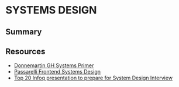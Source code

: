 # SYSTEMS DESIGN

## Summary

## Resources

- [Donnemartin GH Systems Primer](https://github.com/donnemartin/system-design-primer)
- [Passarelli Frontend Systems Design](https://pietropassarelli.com/front-end-system-design.html)
- [Top 20 Infoq presentation to prepare for System Design Interview](https://medium.com/@anilkkurmi/top-20-infoq-presentation-to-prepare-for-system-design-interview-ad218fab80dd)
